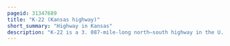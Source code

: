 ```yaml
---
pageid: 31347689
title: "K-22 (Kansas highway)"
short_summary: "Highway in Kansas"
description: "K-22 is a 3. 087-mile-long north–south highway in the U. S. State of Kansas. Located entirely within Washington County, the route runs from U. S. Route 36 North to haddam's City Limits. A previous designation of the route existed in the 1930s from Wichita to Topeka, but was deprecated. The current Alignment was designated in the 1940S."
---
```

